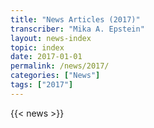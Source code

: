 ```yaml
---
title: "News Articles (2017)"
transcriber: "Mika A. Epstein"
layout: news-index
topic: index
date: 2017-01-01
permalink: /news/2017/
categories: ["News"]
tags: ["2017"]
---
```


{{< news >}}
